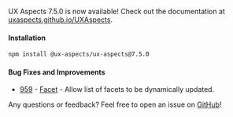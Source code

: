 UX Aspects 7.5.0 is now available! Check out the documentation at [uxaspects.github.io/UXAspects](https://uxaspects.github.io/UXAspects).

#### Installation
```bash
npm install @ux-aspects/ux-aspects@7.5.0
```

#### Bug Fixes and Improvements
* [959](https://github.houston.softwaregrp.net/caf/ux-aspects-micro-focus/issues/959) - [Facet](https://uxaspects.github.io/UXAspects/#/components/facets) - Allow list of facets to be dynamically updated.

Any questions or feedback? Feel free to open an issue on [GitHub](https://github.com/UXAspects/UXAspects/issues)!

